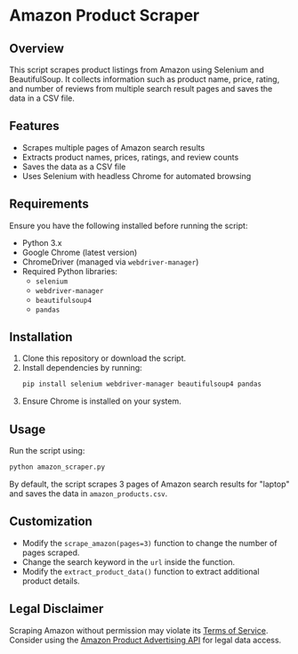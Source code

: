 # Amazon Product Scraper

## Overview
This script scrapes product listings from Amazon using Selenium and BeautifulSoup. It collects information such as product name, price, rating, and number of reviews from multiple search result pages and saves the data in a CSV file.

## Features
- Scrapes multiple pages of Amazon search results
- Extracts product names, prices, ratings, and review counts
- Saves the data as a CSV file
- Uses Selenium with headless Chrome for automated browsing

## Requirements
Ensure you have the following installed before running the script:

- Python 3.x
- Google Chrome (latest version)
- ChromeDriver (managed via `webdriver-manager`)
- Required Python libraries:
  - `selenium`
  - `webdriver-manager`
  - `beautifulsoup4`
  - `pandas`

## Installation
1. Clone this repository or download the script.
2. Install dependencies by running:
   ```sh
   pip install selenium webdriver-manager beautifulsoup4 pandas
   ```
3. Ensure Chrome is installed on your system.

## Usage
Run the script using:
```sh
python amazon_scraper.py
```
By default, the script scrapes 3 pages of Amazon search results for "laptop" and saves the data in `amazon_products.csv`.

## Customization
- Modify the `scrape_amazon(pages=3)` function to change the number of pages scraped.
- Change the search keyword in the `url` inside the function.
- Modify the `extract_product_data()` function to extract additional product details.

## Legal Disclaimer
Scraping Amazon without permission may violate its [Terms of Service](https://www.amazon.com/gp/help/customer/display.html?nodeId=508088). Consider using the [Amazon Product Advertising API](https://affiliate-program.amazon.com/) for legal data access.


